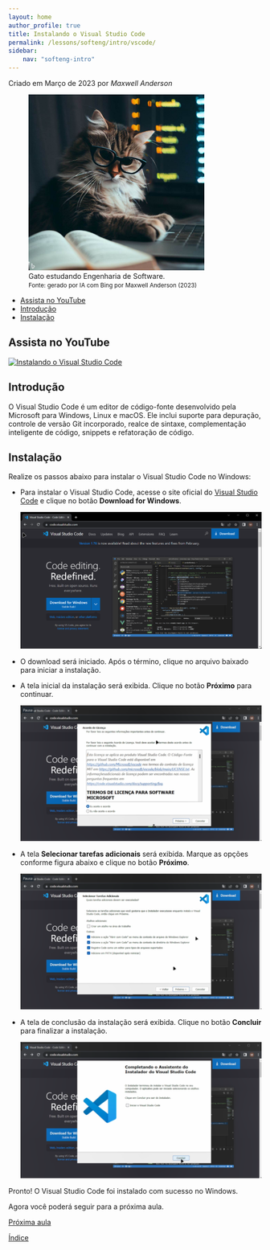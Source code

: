 ```yaml
---
layout: home
author_profile: true
title: Instalando o Visual Studio Code
permalink: /lessons/softeng/intro/vscode/
sidebar:
    nav: "softeng-intro"
---
```

Criado em Março de 2023 por *Maxwell Anderson*

<figure>
    <img src="../../../../assets/images/gpt/cat_studying_glasses2.jpg" width="350" alt="Gato estudando usando óculos. Prompt: Create an image of a cat studying software engineering">
    <figcaption>Gato estudando Engenharia de Software.</figcaption>
    <small>Fonte: gerado por IA com Bing por Maxwell Anderson (2023)</a></small>
</figure>

- [Assista no YouTube](#assista-no-youtube)
- [Introdução](#introdução)
- [Instalação](#instalação)

## Assista no YouTube

[![Instalando o Visual Studio Code](https://res.cloudinary.com/marcomontalbano/image/upload/v1679604966/video_to_markdown/images/youtube--XHG7jhhE2qc-c05b58ac6eb4c4700831b2b3070cd403.jpg)](https://youtu.be/XHG7jhhE2qc "Instalando o Visual Studio Code")

## Introdução

O Visual Studio Code é um editor de código-fonte desenvolvido pela Microsoft para Windows, Linux e macOS. Ele inclui suporte para depuração, controle de versão Git incorporado, realce de sintaxe, complementação inteligente de código, snippets e refatoração de código.

## Instalação

Realize os passos abaixo para instalar o Visual Studio Code no Windows:

- Para instalar o Visual Studio Code, acesse o site oficial do [Visual Studio Code](https://code.visualstudio.com/) e clique no botão **Download for Windows**.

  ![Página principal de download do Visual Studio Code](../../../../assets/images/lessons/vscode01.png)

- O download será iniciado. Após o término, clique no arquivo baixado para iniciar a instalação.
- A tela inicial da instalação será exibida. Clique no botão **Próximo** para continuar.
  
  ![Tela inicial da instalação do Visual Studio Code](../../../../assets/images/lessons/vscode02.png)

- A tela **Selecionar tarefas adicionais** será exibida. Marque as opções conforme figura abaixo e clique no botão **Próximo**.

  ![Tela de seleção de tarefas adicionais](../../../../assets/images/lessons/vscode03.png)

- A tela de conclusão da instalação será exibida. Clique no botão **Concluir** para finalizar a instalação.

  ![Tela de conclusão da instalação](../../../../assets/images/lessons/vscode04.png)

Pronto! O Visual Studio Code foi instalado com sucesso no Windows.

Agora você poderá seguir para a próxima aula.

[Próxima aula](/lessons/softeng/intro/python/)

[Índice](/lessons/softeng/)
